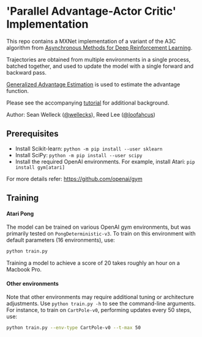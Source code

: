<!--- Licensed to the Apache Software Foundation (ASF) under one -->
<!--- or more contributor license agreements.  See the NOTICE file -->
<!--- distributed with this work for additional information -->
<!--- regarding copyright ownership.  The ASF licenses this file -->
<!--- to you under the Apache License, Version 2.0 (the -->
<!--- "License"); you may not use this file except in compliance -->
<!--- with the License.  You may obtain a copy of the License at -->

<!---   http://www.apache.org/licenses/LICENSE-2.0 -->

<!--- Unless required by applicable law or agreed to in writing, -->
<!--- software distributed under the License is distributed on an -->
<!--- "AS IS" BASIS, WITHOUT WARRANTIES OR CONDITIONS OF ANY -->
<!--- KIND, either express or implied.  See the License for the -->
<!--- specific language governing permissions and limitations -->
<!--- under the License. -->

# 'Parallel Advantage-Actor Critic' Implementation

This repo contains a MXNet implementation of a variant of the A3C algorithm from [Asynchronous Methods for Deep Reinforcement Learning](https://arxiv.org/pdf/1602.01783v2.pdf).

Trajectories are obtained from multiple environments in a single process, batched together, and used to update the model with a single forward and backward pass.

[Generalized Advantage Estimation](https://arxiv.org/pdf/1506.02438v5.pdf) is used to estimate the advantage function.

Please see the accompanying [tutorial](https://minpy.readthedocs.io/en/latest/tutorial/rl_policy_gradient_tutorial/rl_policy_gradient.html#improved-rl-with-parallel-advantage-actor-critic) for additional background.

Author: Sean Welleck ([@wellecks](https://github.com/wellecks)), Reed Lee ([@loofahcus](https://github.com/loofahcus))


## Prerequisites
  - Install Scikit-learn: `python -m pip install --user sklearn`
  - Install SciPy: `python -m pip install --user scipy`
  - Install the required OpenAI environments. For example, install Atari: `pip install gym[atari]`

For more details refer: https://github.com/openai/gym

## Training

#### Atari Pong

The model can be trained on various OpenAI gym environments, but was primarily tested on `PongDeterministic-v3`. To train on
this environment with default parameters (16 environments), use:

```bash
python train.py
```

Training a model to achieve a score of 20 takes roughly an hour on a Macbook Pro.

#### Other environments

Note that other environments may require additional tuning or architecture adjustments. Use `python train.py -h` to see the command-line arguments.
For instance, to train on `CartPole-v0`, performing updates every 50 steps,
use:

```bash
python train.py --env-type CartPole-v0 --t-max 50
```
